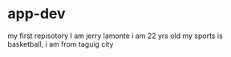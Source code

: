 # app-dev
my first repisotory
I am jerry lamonte i am 22 yrs old my sports is basketball, i am from taguig city 
